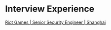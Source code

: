 # Interview Experience

[Riot Games | Senior Security Engineer | Shanghai](/career/riot_games_senior_security_engineer_shanghai)